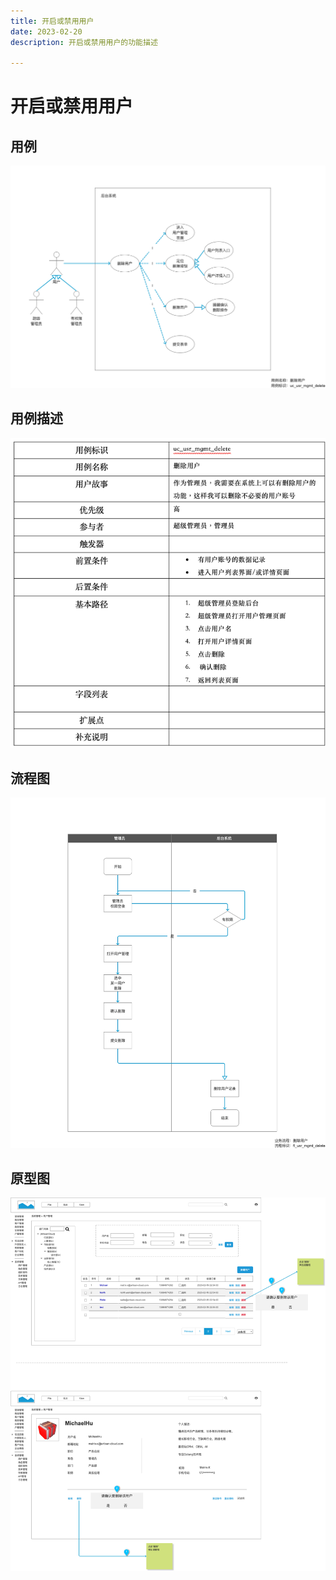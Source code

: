 ```yaml
---
title: 开启或禁用用户
date: 2023-02-20
description: 开启或禁用用户的功能描述

---
```


# 开启或禁用用户


## 用例

![](images/uc_usr_mgmt_delete-____.png)

## 用例描述

![img.png](images/uc_desc_usr_mgmt_delete.png)


## 流程图

![](images/fl_usr_mgmt_delete-____.png)

## 原型图

![](images/pt_usr_mgmt_delete-____.png)